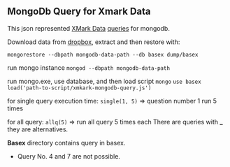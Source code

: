 MongoDb Query for Xmark Data
----
This json represented [XMark Data](http://www.xml-benchmark.org/) [queries](https://www.monetdb.org/XQuery/Benchmark/Xmark/Queries)  for mongodb. 

Download  data from [dropbox](https://www.dropbox.com/s/kygoorwtz0sfzml/xmark-mongodb-data.zip), extract and then restore with:

`mongorestore --dbpath mongodb-data-path --db basex dump/basex`

run mongo instance
`mongod --dbpath mongodb-data-path`

run mongo.exe, use database, and then load script
`mongo`
`use basex`
`load('path-to-script/xmkark-mongodb-query.js')`

for single query execution time: 
`single(1, 5)`  => question number 1 run 5 times

for all query:
`allq(5)` => run all query 5 times each
There are queries with **_** they are alternatives.

**Basex** directory contains query in basex.
 - Query No. 4 and 7 are not possible.

